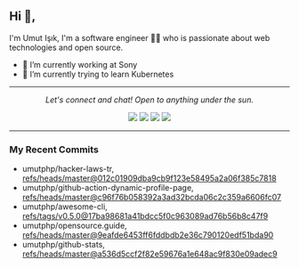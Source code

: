 ## Hi 👋, 
I'm Umut Işık, I'm a software engineer 👨‍💻 who is passionate about web technologies and open source.

- 🔭 I’m currently working at Sony
- 🌱 I’m currently trying to learn Kubernetes

<hr>
<p align="center">
  <i>Let's connect and chat! Open to anything under the sun.</i>
  <p align="center">
    <a href="https://twitter.com/umutphp" alt="Twitter"><img src="https://raw.githubusercontent.com/umutphp/umutphp/master/twitter-fill.svg"></a>
    <a href="https://www.linkedin.com/in/isikumut/" alt="Linkedin"><img src="https://raw.githubusercontent.com/umutphp/umutphp/master/linkedin-fill.svg"></a>
    <a href="mailto:umutphp@gmail.com.com" alt="Contact me"><img src="https://raw.githubusercontent.com/umutphp/umutphp/master/mail-fill.svg"></a>
    <a href="https://umuts.info" alt="My site"><img src="https://raw.githubusercontent.com/umutphp/umutphp/master/external-link-line.svg"></a>
  </p>
</p>
<hr>

### My Recent Commits
<!-- START gadpp -->
- umutphp/hacker-laws-tr, [refs/heads/master@012c01909dba9cb9f123e58495a2a06f385c7818](https://github.com/umutphp/hacker-laws-tr/commit/012c01909dba9cb9f123e58495a2a06f385c7818)
- umutphp/github-action-dynamic-profile-page, [refs/heads/master@c96f76b058392a3ad32bcda06c2c359a6606fc07](https://github.com/umutphp/github-action-dynamic-profile-page/commit/c96f76b058392a3ad32bcda06c2c359a6606fc07)
- umutphp/awesome-cli, [refs/tags/v0.5.0@17ba98681a41bdcc5f0c963089ad76b56b8c47f9](https://github.com/umutphp/awesome-cli/commit/17ba98681a41bdcc5f0c963089ad76b56b8c47f9)
- umutphp/opensource.guide, [refs/heads/master@9eafde6453ff6fddbdb2e36c790120edf51bda90](https://github.com/umutphp/opensource.guide/commit/9eafde6453ff6fddbdb2e36c790120edf51bda90)
- umutphp/github-stats, [refs/heads/master@a536d5ccf2f82e59676a1e648ac9f830e09adec9](https://github.com/umutphp/github-stats/commit/a536d5ccf2f82e59676a1e648ac9f830e09adec9)
